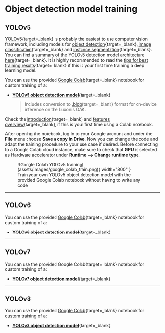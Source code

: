 # Object detection model training

## YOLOv5

[YOLOv5](https://github.com/ultralytics/yolov5){target=_blank} is probably the
easiest to use computer vision framework, including models for
[object detection](https://github.com/ultralytics/yolov5/wiki/Train-Custom-Data){target=_blank},
[image classification](https://github.com/ultralytics/yolov5/pull/8956){target=_blank} and
[instance segmentation](https://github.com/ultralytics/yolov5/releases/v7.0){target=_blank}.
You can find a summary of the YOLOv5 detection model architecture
[here](https://github.com/ultralytics/yolov5/issues/6998){target=_blank}.
It is highly recommended to read the
[tips for best training results](https://github.com/ultralytics/yolov5/wiki/Tips-for-Best-Training-Results){target=_blank}
if this is your first time training a deep learning model.

You can use the provided [Google Colab](https://colab.research.google.com/){target=_blank}
notebook for custom training of a:

- [**YOLOv5 object detection model**](https://colab.research.google.com/github/maxsitt/insect-detect-ml/blob/main/notebooks/YOLOv5_detection_training_OAK_conversion.ipynb){target=_blank}
  > Includes conversion to
    [.blob](https://docs.luxonis.com/en/latest/pages/model_conversion){target=_blank}
    format for on-device inference on the Luxonis OAK.

Check the [introduction](https://colab.research.google.com/){target=_blank} and
[features overview](https://colab.research.google.com/notebooks/basic_features_overview.ipynb){target=_blank},
if this is your first time using a Colab notebook.

After opening the notebook, log in to your Google account and under the **File**
menu choose **Save a copy in Drive**. Now you can change the code and adapt the
training procedure to your use case if desired. Before connecting to a Google
Colab cloud instance, make sure to check that **GPU** is selected as Hardware
accelerator under **Runtime --> Change runtime type**.

<figure markdown>
  ![Google Colab YOLOv5 training](assets/images/google_colab_train.png){ width="800" }
  <figcaption>Train your own YOLOv5 object detection model with the provided
              Google Colab notebook without having to write any code</figcaption>
</figure>

---

## YOLOv6

You can use the provided [Google Colab](https://colab.research.google.com/){target=_blank}
notebook for custom training of a:

- [**YOLOv6 object detection model**](https://colab.research.google.com/github/maxsitt/insect-detect-ml/blob/main/notebooks/YOLOv6_detection_training.ipynb){target=_blank}

---

## YOLOv7

You can use the provided [Google Colab](https://colab.research.google.com/){target=_blank}
notebook for custom training of a:

- [**YOLOv7 object detection model**](https://colab.research.google.com/github/maxsitt/insect-detect-ml/blob/main/notebooks/YOLOv7_detection_training.ipynb){target=_blank}

---

## YOLOv8

You can use the provided [Google Colab](https://colab.research.google.com/){target=_blank}
notebook for custom training of a:

- [**YOLOv8 object detection model**](https://colab.research.google.com/github/maxsitt/insect-detect-ml/blob/main/notebooks/YOLOv8_detection_training.ipynb){target=_blank}
